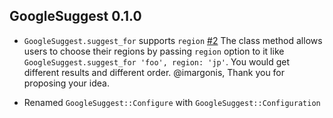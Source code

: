 ## GoogleSuggest 0.1.0

* `GoogleSuggest.suggest_for` supports `region` [#2](https://github.com/satoryu/google_suggest/issues/2)
  The class method allows users to choose their regions by passing `region` option to it like
  `GoogleSuggest.suggest_for 'foo', region: 'jp'`. You would get different results and  different order.
  @imargonis, Thank you for proposing your idea.

* Renamed `GoogleSuggest::Configure` with `GoogleSuggest::Configuration`
